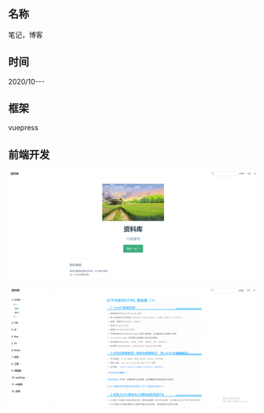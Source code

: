 ## 名称
笔记，博客
## 时间
2020/10---
## 框架
vuepress


## 前端开发

<a data-fancybox title="react" href="/docs/.vuepress/public/main1.png">![order](/docs/.vuepress/public/main1.png)</a>



<a data-fancybox title="react" href="/docs/.vuepress/public/main2.png">![order](/docs/.vuepress/public/main2.png)</a>


